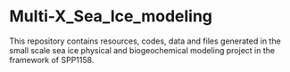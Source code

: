 # Multi-X_Sea_Ice_modeling
This repository contains resources, codes, data and files generated in the small scale sea ice physical and biogeochemical modeling project in the framework of SPP1158.
